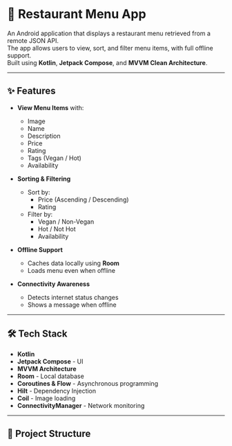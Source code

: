 # 📱 Restaurant Menu App

An Android application that displays a restaurant menu retrieved from a remote JSON API.  
The app allows users to view, sort, and filter menu items, with full offline support.  
Built using **Kotlin**, **Jetpack Compose**, and **MVVM Clean Architecture**.

---

## ✨ Features

- **View Menu Items** with:
  - Image
  - Name
  - Description
  - Price
  - Rating
  - Tags (Vegan / Hot)
  - Availability

- **Sorting & Filtering**
  - Sort by:
    - Price (Ascending / Descending)
    - Rating
  - Filter by:
    - Vegan / Non-Vegan
    - Hot / Not Hot
    - Availability

- **Offline Support**
  - Caches data locally using **Room**
  - Loads menu even when offline

- **Connectivity Awareness**
  - Detects internet status changes
  - Shows a message when offline

---

## 🛠 Tech Stack

- **Kotlin**
- **Jetpack Compose** - UI
- **MVVM Architecture**
- **Room** - Local database
- **Coroutines & Flow** - Asynchronous programming
- **Hilt** - Dependency Injection
- **Coil** - Image loading
- **ConnectivityManager** - Network monitoring

---

## 📂 Project Structure

